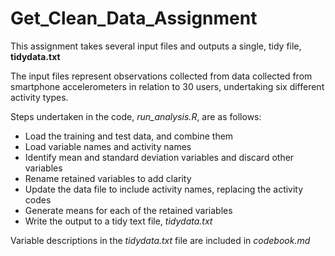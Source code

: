 # Get_Clean_Data_Assignment
This assignment takes several input files and outputs a single, tidy file, **tidydata.txt**

The input files represent observations collected from data collected from smartphone accelerometers in relation to 30 users, undertaking six different activity types.

Steps undertaken in the code, *run_analysis.R*, are as follows:
* Load the training and test data, and combine them 
* Load variable names and activity names
* Identify mean and standard deviation variables and discard other variables
* Rename retained variables to add clarity
* Update the data file to include activity names, replacing the activity codes
* Generate means for each of the retained variables
* Write the output to a tidy text file, *tidydata.txt*

Variable descriptions in the *tidydata.txt* file are included in *codebook.md*
